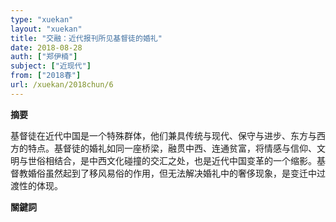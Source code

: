 ```yaml
---
type: "xuekan"
layout: "xuekan"
title: "交融：近代报刊所见基督徒的婚礼"
date: 2018-08-28
auth: ["郑伊楠"]
subject: ["近现代"]
from: ["2018春"]
url: /xuekan/2018chun/6
---
```


**摘要**      

基督徒在近代中国是一个特殊群体，他们兼具传统与现代、保守与进步、东方与西方的特点。基督徒的婚礼如同一座桥梁，融贯中西、连通贫富，将情感与信仰、文明与世俗相结合，是中西文化碰撞的交汇之处，也是近代中国变革的一个缩影。基督教婚俗虽然起到了移风易俗的作用，但无法解决婚礼中的奢侈现象，是变迁中过渡性的体现。

**關鍵詞**
